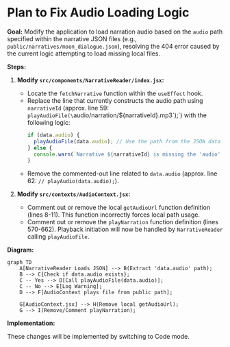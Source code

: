 # Plan to Fix Audio Loading Logic

**Goal:** Modify the application to load narration audio based on the `audio` path specified within the narrative JSON files (e.g., `public/narratives/moon_dialogue.json`), resolving the 404 error caused by the current logic attempting to load missing local files.

**Steps:**

1.  **Modify `src/components/NarrativeReader/index.jsx`:**
    *   Locate the `fetchNarrative` function within the `useEffect` hook.
    *   Replace the line that currently constructs the audio path using `narrativeId` (approx. line 59: `playAudioFile(\`audio/narration/${narrativeId}.mp3\`);`) with the following logic:
        ```javascript
        if (data.audio) {
          playAudioFile(data.audio); // Use the path from the JSON data
        } else {
          console.warn(`Narrative ${narrativeId} is missing the 'audio' property in its JSON data.`);
        }
        ```
    *   Remove the commented-out line related to `data.audio` (approx. line 62: `// playAudio(data.audio);`).

2.  **Modify `src/contexts/AudioContext.jsx`:**
    *   Comment out or remove the local `getAudioUrl` function definition (lines 8-11). This function incorrectly forces local path usage.
    *   Comment out or remove the `playNarration` function definition (lines 570-662). Playback initiation will now be handled by `NarrativeReader` calling `playAudioFile`.

**Diagram:**

```mermaid
graph TD
    A[NarrativeReader Loads JSON] --> B(Extract 'data.audio' path);
    B --> C{Check if data.audio exists};
    C -- Yes --> D[Call playAudioFile(data.audio)];
    C -- No --> E[Log Warning];
    D --> F[AudioContext plays file from public path];

    G[AudioContext.jsx] --> H(Remove local getAudioUrl);
    G --> I(Remove/Comment playNarration);
```

**Implementation:**

These changes will be implemented by switching to Code mode.